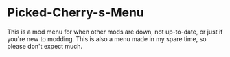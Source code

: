 # Picked-Cherry-s-Menu
This is a mod menu for when other mods are down, not up-to-date, or just if you're new to modding. This is also a menu made in my spare time, so please don't expect much.
